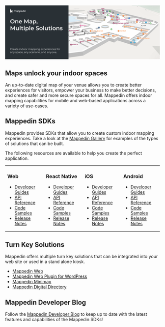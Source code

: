 ![Map Image](https://github.com/MappedIn/.github/blob/master/profile/images/mappedin-github-header.png?raw=true)

## Maps unlock your indoor spaces

An up-to-date digital map of your venue allows you to create better experiences for visitors, empower your business to make better decisions, and create safer and more secure spaces for all. Mappedin offers indoor mapping capabilities for mobile and web-based applications across a variety of use-cases.

## Mappedin SDKs

Mappedin provides SDKs that allow you to create custom indoor mapping experiences. Take a look at the [Mappedin Gallery](https://developer.mappedin.com/gallery/) for examples of the types of solutions that can be built.

The following resources are available to help you create the perfect application.

<table>
    <tr>
        <td>
            <h3>Web</h3>
            <ul>
                <li><a href="https://developer.mappedin.com/web-sdk/latest/getting-started">Developer Guides</a>
                <li><a href="https://docs.mappedin.com/web-sdk-api/v5/latest/">API Reference</a>
                <li><a href="https://developer.mappedin.com/playground/">Code Samples</a>
                <li><a href="https://developer.mappedin.com/web-sdk/v5/release-notes">Release Notes</a>
            </ul>
        </td>
        <td>
            <h3>React Native</h3>
            <ul>
                <li><a href="https://developer.mappedin.com/react-native-sdk/latest/getting-started">Developer Guides</a>
                <li><a href="https://docs.mappedin.com/react-native-sdk-api/v5/latest/">API Reference</a>
                <li><a href="https://github.com/MappedIn/react-native">Code Samples</a>
                <li><a href="https://developer.mappedin.com/react-native-sdk/v5/release-notes">Release Notes</a>
            </ul>
        </td>
                <td>
            <h3>iOS</h3>
            <ul>
                <li><a href="https://developer.mappedin.com/ios-sdk/latest/getting-started">Developer Guides</a>
                <li><a href="https://docs.mappedin.com/ios-sdk-api/v5/latest/documentation/mappedin/">API Reference</a>
                <li><a href="https://github.com/MappedIn/ios">Code Samples</a>
                <li><a href="https://developer.mappedin.com/ios-sdk/v5/release-notes">Release Notes</a>
            </ul>
        </td>
                <td>
            <h3>Android</h3>
            <ul>
                <li><a href="https://developer.mappedin.com/android-sdk/latest/getting-started">Developer Guides</a>
                <li><a href="https://docs.mappedin.com/android-sdk-api/v5/latest/">API Reference</a>
                <li><a href="https://github.com/MappedIn/android">Code Samples</a>
                <li><a href="https://developer.mappedin.com/android-sdk/v5/release-notes">Release Notes</a>
            </ul>
        </td>             
    </tr>
</table>

## Turn Key Solutions

Mappedin offers multiple turn key solutions that can be integrated into your web site or used in a stand alone kiosk.

- [Mappedin Web](https://developer.mappedin.com/pre-built-applications/responsive-web-app-guide)
- [Mappedin Web Plugin for WordPress](https://developer.mappedin.com/pre-built-applications/mappedin_web_plugin_for_wordpress)
- [Mappedin Minimap](https://developer.mappedin.com/pre-built-applications/minimap)
- [Mappedin Digital Directory](https://developer.mappedin.com/pre-built-applications/digital-directory)

## Mappedin Developer Blog

Follow the [Mappedin Developer Blog](https://www.mappedin.com/blog/developers/) to keep up to date with the latest features and capabilities of the Mappedin SDKs!

